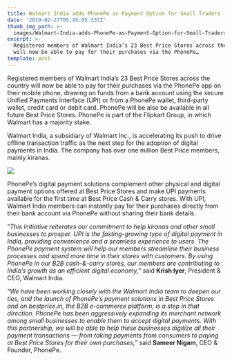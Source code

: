 ```yaml
---
title: Walmart India adds PhonePe as Payment Option for Small Traders
date: '2019-02-27T05:45:05.337Z'
thumb_img_path: >-
  images/Walmart-India-adds-PhonePe-as-Payment-Option-for-Small-Traders/1*dcSH3xuSar6DUon0Bp8qUg.jpeg
excerpt: >-
  Registered members of Walmart India’s 23 Best Price Stores across the country
  will now be able to pay for their purchases via the PhonePe…
template: post
---
```

Registered members of Walmart India’s 23 Best Price Stores across the country will now be able to pay for their purchases via the PhonePe app on their mobile phone, drawing on funds from a bank account using the secure Unified Payments Interface (UPI) or from a PhonePe wallet, third-party wallet, credit card or debit card. PhonePe will be also be available in all future Best Price Stores. PhonePe is part of the Flipkart Group, in which Walmart has a majority stake.

Walmart India, a subsidiary of Walmart Inc., is accelerating its push to drive offline transaction traffic as the next step for the adoption of digital payments in India. The company has over one million Best Price members, mainly kiranas.

![](/images/Walmart-India-adds-PhonePe-as-Payment-Option-for-Small-Traders/1*dcSH3xuSar6DUon0Bp8qUg.jpeg)

PhonePe’s digital payment solutions complement other physical and digital payment options offered at Best Price Stores and make UPI payments available for the first time at Best Price Cash & Carry stores. With UPI, Walmart India members can instantly pay for their purchases directly from their bank account via PhonePe without sharing their bank details.

“*This initiative reiterates our commitment to help kiranas and other small businesses to prosper. UPI is the fasting-growing type of digital payment in India, providing convenience and a seamless experience to users. The PhonePe payment system will help our members streamline their business processes and spend more time in their stores with customers. By using PhonePe in our B2B cash-&-carry stores, our members are contributing to India’s growth as an efficient digital economy,*” said **Krish Iyer**, President & CEO, Walmart India.

“*We have been working closely with the Walmart India team to deepen our ties, and the launch of PhonePe’s payment solutions in Best Price Stores and on bestprice.in, the B2B e-commerce platform, is a step in that direction. PhonePe has been aggressively expanding its merchant network among small businesses to enable them to accept digital payments. With this partnership, we will be able to help these businesses digitize all their payment transactions — from taking payments from consumers to paying at Best Price Stores for their own purchases,*” said **Sameer Nigam**, CEO & Founder, PhonePe.
